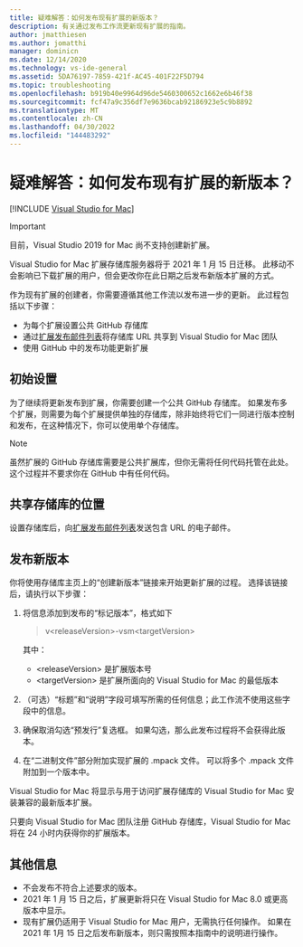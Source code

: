 ```yaml
---
title: 疑难解答：如何发布现有扩展的新版本？
description: 有关通过发布工作流更新现有扩展的指南。
author: jmatthiesen
ms.author: jomatthi
manager: dominicn
ms.date: 12/14/2020
ms.technology: vs-ide-general
ms.assetid: 5DA76197-7859-421f-AC45-401F22F5D794
ms.topic: troubleshooting
ms.openlocfilehash: b919b40e9964d96de5460300652c1662e6b46f38
ms.sourcegitcommit: fcf47a9c356df7e9636bcab92186923e5c9b8892
ms.translationtype: MT
ms.contentlocale: zh-CN
ms.lasthandoff: 04/30/2022
ms.locfileid: "144483292"
---
```

# <a name="troubleshooting-how-do-i-release-a-new-version-of-my-existing-extension"></a>疑难解答：如何发布现有扩展的新版本？

 [!INCLUDE [Visual Studio for Mac](~/includes/applies-to-version/vs-mac-only.md)]

> [!IMPORTANT]
> 目前，Visual Studio 2019 for Mac 尚不支持创建新扩展。

Visual Studio for Mac 扩展存储库服务器将于 2021 年 1 月 15 日迁移。 此移动不会影响已下载扩展的用户，但会更改你在此日期之后发布新版本扩展的方式。

作为现有扩展的创建者，你需要遵循其他工作流以发布进一步的更新。 此过程包括以下步骤：
- 为每个扩展设置公共 GitHub 存储库
- 通过[扩展发布邮件列表](mailto:vsmextpub@microsoft.com)将存储库 URL 共享到 Visual Studio for Mac 团队
- 使用 GitHub 中的发布功能更新扩展


## <a name="initial-setup"></a>初始设置 

为了继续将更新发布到扩展，你需要创建一个公共 GitHub 存储库。 如果发布多个扩展，则需要为每个扩展提供单独的存储库，除非始终将它们一同进行版本控制和发布，在这种情况下，你可以使用单个存储库。

> [!NOTE]
> 虽然扩展的 GitHub 存储库需要是公共扩展库，但你无需将任何代码托管在此处。 这个过程并不要求你在 GitHub 中有任何代码。


## <a name="share-the-location-of-your-repository"></a>共享存储库的位置

设置存储库后，向[扩展发布邮件列表](mailto:vsmextpub@microsoft.com)发送包含 URL 的电子邮件。


## <a name="release-a-new-version"></a>发布新版本

你将使用存储库主页上的“创建新版本”链接来开始更新扩展的过程。 选择该链接后，请执行以下步骤：

1. 将信息添加到发布的“标记版本”，格式如下

    > v\<releaseVersion>\-vsm\<targetVersion>

    其中：
     - &lt;releaseVersion&gt; 是扩展版本号
     - &lt;targetVersion&gt; 是扩展所面向的 Visual Studio for Mac 的最低版本

2. （可选）“标题”和“说明”字段可填写所需的任何信息；此工作流不使用这些字段中的信息。

3. 确保取消勾选“预发行”复选框。 如果勾选，那么此发布过程将不会获得此版本。

4. 在“二进制文件”部分附加实现扩展的 .mpack 文件。 可以将多个 .mpack 文件附加到一个版本中。

Visual Studio for Mac 将显示与用于访问扩展存储库的 Visual Studio for Mac 安装兼容的最新版本扩展。

只要向 Visual Studio for Mac 团队注册 GitHub 存储库，Visual Studio for Mac 将在 24 小时内获得你的扩展版本。

## <a name="additional-information"></a>其他信息

- 不会发布不符合上述要求的版本。 
- 2021 年 1 月 15 日之后，扩展更新将只在 Visual Studio for Mac 8.0 或更高版本中显示。
- 现有扩展仍适用于 Visual Studio for Mac 用户，无需执行任何操作。 如果在 2021 年 1月 15 日之后发布新版本，则只需按照本指南中的说明进行操作。
